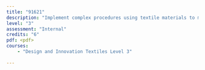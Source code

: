 ```yaml
---
title: "91621"
description: "Implement complex procedures using textile materials to make a specified product"
level: "3"
assessment: "Internal"
credits: "6"
pdf: <pdf>
courses:
    - "Design and Innovation Textiles Level 3"
    
---
```

